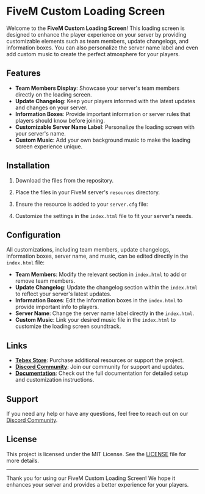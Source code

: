 # FiveM Custom Loading Screen

Welcome to the **FiveM Custom Loading Screen**! This loading screen is designed to enhance the player experience on your server by providing customizable elements such as team members, update changelogs, and information boxes. You can also personalize the server name label and even add custom music to create the perfect atmosphere for your players.

## Features

- **Team Members Display**: Showcase your server's team members directly on the loading screen.
- **Update Changelog**: Keep your players informed with the latest updates and changes on your server.
- **Information Boxes**: Provide important information or server rules that players should know before joining.
- **Customizable Server Name Label**: Personalize the loading screen with your server's name.
- **Custom Music**: Add your own background music to make the loading screen experience unique.

## Installation

1. Download the files from the repository.
2. Place the files in your FiveM server's `resources` directory.
3. Ensure the resource is added to your `server.cfg` file:

4. Customize the settings in the `index.html` file to fit your server's needs.

## Configuration

All customizations, including team members, update changelogs, information boxes, server name, and music, can be edited directly in the `index.html` file:

- **Team Members**: Modify the relevant section in `index.html` to add or remove team members.
- **Update Changelog**: Update the changelog section within the `index.html` to reflect your server's latest updates.
- **Information Boxes**: Edit the information boxes in the `index.html` to provide important info to players.
- **Server Name**: Change the server name label directly in the `index.html`.
- **Custom Music**: Link your desired music file in the `index.html` to customize the loading screen soundtrack.

## Links

- **[Tebex Store](https://rici-development.tebex.io)**: Purchase additional resources or support the project.
- **[Discord Community](https://discord.com/invite/K2ZXbrBF)**: Join our community for support and updates.
- **[Documentation](https://rici-scripts.gitbook.io/fivem)**: Check out the full documentation for detailed setup and customization instructions.

## Support

If you need any help or have any questions, feel free to reach out on our [Discord Community](https://discord.com/invite/K2ZXbrBF).

## License

This project is licensed under the MIT License. See the [LICENSE](LICENSE) file for more details.

---

Thank you for using our FiveM Custom Loading Screen! We hope it enhances your server and provides a better experience for your players.
